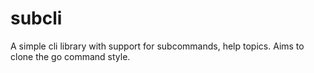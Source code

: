 # subcli
A simple cli library with support for subcommands, help topics. Aims to clone the go command style.
